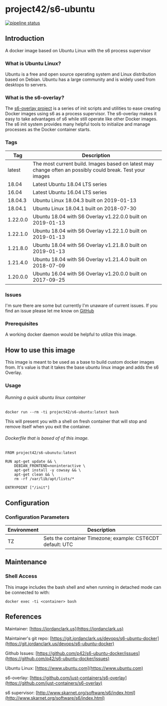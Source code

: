 # project42/s6-ubuntu

[![pipeline status](https://git.jordanclark.us/devops/s6-ubuntu-docker/badges/master/pipeline.svg)](https://git.jordanclark.us/devops/s6-ubuntu-docker/commits/master)

## Introduction
A docker image based on Ubuntu Linux with the s6 process supervisor

### What is Ubuntu Linux?

Ubuntu is a free and open source operating system and Linux distribution based on Debian. Ubuntu has a large community and is widely used from desktops to servers.

### What is the s6-overlay?
The [s6-overlay project](https://github.com/just-containers/s6-overlay) is a series of init scripts and utilities to ease creating Docker images using s6 as a process supervisor.  The s6-overlay makes it easy to take advantages of s6 while still operate like other Docker images.  The s6 init system provides many helpful tools to initialize and manage processes as the Docker container starts.

### Tags

| Tag | Description |
|---|---|
| latest | The most current build.  Images based on latest may change often an possibly could break.  Test your images |
| 18.04 | Latest Ubuntu 18.04 LTS series |
| 16.04 | Latest Ubuntu 16.04 LTS series |
| 18.04.3 | Ubuntu Linux 18.04.3 built on 2019-01-13 |
| 18.04.1 | Ubuntu Linux 18.04.1 built on 2018-07-30 |
| 1.22.0.0 | Ubuntu 18.04 with S6 Overlay v1.22.0.0 built on 2019-01-13 |
| 1.22.1.0 | Ubuntu 18.04 with S6 Overlay v1.22.1.0 built on 2019-01-13 |
| 1.21.8.0 | Ubuntu 18.04 with S6 Overlay v1.21.8.0 built on 2019-01-13 |
| 1.21.4.0 | Ubuntu 18.04 with S6 Overlay v1.21.4.0 built on 2018-07-09 |
| 1.20.0.0 | Ubuntu 16.04 with S6 Overlay v1.20.0.0 built on 2017-09-25 |

### Issues

I'm sure there are some but currently I'm unaware of current issues.  If you find an issue please let me know on [GitHub](https://github.com/p42/s6-ubuntu-docker/issues)

### Prerequisites

A working docker daemon would be helpful to utilize this image.

## How to use this image

This image is meant to be used as a base to build custom docker images from.  It's value is that it takes the base ubuntu linux image and adds the s6 Overlay.

### Usage

###### Running a quick ubuntu linux container

~~~
docker run --rm -ti project42/s6-ubuntu:latest bash
~~~

This will present you with a shell on fresh container that will stop and remove itself when you exit the container.

###### Dockerfile that is based of of this image.

~~~
FROM project42/s6-ubunutu:latest

RUN apt-get update && \
    DEBIAN_FRONTEND=noninteractive \
    apt-get install -y cowsay && \
    apt-get clean && \
    rm -rf /var/lib/apt/lists/*

ENTRYPOINT ["/init"]
~~~

## Configuration

### Configuration Parameters
| Environment | Description |
| --- | --- |
| TZ | Sets the container Timezone; example: CST6CDT default: UTC |  

## Maintenance

### Shell Access

This image includes the bash shell and when running in detached mode can be connected to with:

~~~
docker exec -ti <container> bash
~~~


## References

Maintainer: [https://jordanclark.us](https://jordanclark.us)

Maintainer's git repo: [https://git.jordanclark.us/devops/s6-ubuntu-docker](https://git.jordanclark.us/devops/s6-ubuntu-docker)

Github Issues: [https://github.com/p42/s6-ubuntu-docker/issues](https://github.com/p42/s6-ubuntu-docker/issues)

Ubuntu Linux: [https://www.ubuntu.com](https://www.ubuntu.com)

s6-overlay: [https://github.com/just-containers/s6-overlay](https://github.com/just-containers/s6-overlay)

s6 supervisor: [http://www.skarnet.org/software/s6/index.html](http://www.skarnet.org/software/s6/index.html)
